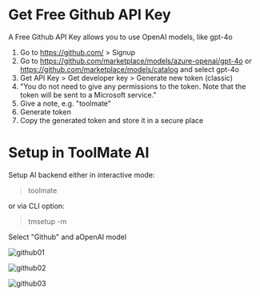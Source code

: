 # Get Free Github API Key

A Free Github API Key allows you to use OpenAI models, like gpt-4o

1. Go to https://github.com/ > Signup
2. Go to https://github.com/marketplace/models/azure-openai/gpt-4o or https://github.com/marketplace/models/catalog and select gpt-4o
3. Get API Key > Get developer key > Generate new token (classic)
4. "You do not need to give any permissions to the token. Note that the token will be sent to a Microsoft service."
5. Give a note, e.g. "toolmate"
6. Generate token
7. Copy the generated token and store it in a secure place

# Setup in ToolMate AI

Setup AI backend either in interactive mode:

> toolmate

or via CLI option:

> tmsetup -m

Select "Github" and aOpenAI model

![github01](https://github.com/user-attachments/assets/7260142c-8ed6-4e82-b367-febe81c624dc)

![github02](https://github.com/user-attachments/assets/d8ae5b2c-6a81-41f5-ad0b-d6ebfab36327)

![github03](https://github.com/user-attachments/assets/d9c4d711-7e98-488e-a33b-7cb4a27a72aa)